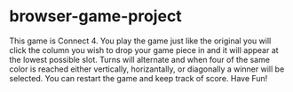 # browser-game-project
This game is Connect 4. You play the game just like the original you will click the column you wish to drop your game piece in and it will appear at the lowest possible slot. Turns will alternate and when four of the same color is reached either vertically, horizantally, or diagonally a winner will be selected. You can restart the game and keep track of score. Have Fun!